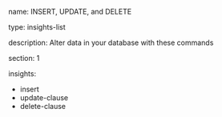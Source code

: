name: INSERT, UPDATE, and DELETE

type: insights-list

description: Alter data in your database with these commands

section: 1

insights:
  - insert
  - update-clause
  - delete-clause
